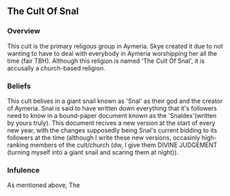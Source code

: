 ## The Cult Of Snal

### Overview
This cult is the primary religous group in Aymeria. Skye created it due to not wanting to have to deal with everybody in Aymeria worshipping her all the time (fair TBH). Although this religion is named 'The Cult Of Snal', it is accusally a church-based religion.

### Beliefs
This cult belives in a giant snail known as 'Snal' as their god and the creator of Aymeria. Snal is said to have written down everything that it's followers need to know in a bound-paper document known as the 'Snaldex'(written by yours truly). This document recives a new version at the start of every new year, with the changes supposedly being Snal's current bidding to its followers at the time (although I write these new versions, occasinly high-ranking members of the cult/church (dw, I give them DIVINE JUDGEMENT (turning myself into a giant snail and scaring them at night)).

### Infulence
As mentioned above, The 
